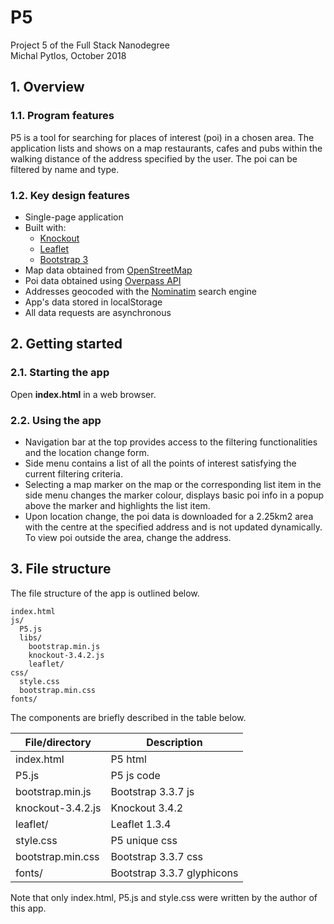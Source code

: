 # P5
Project 5 of the Full Stack Nanodegree <br>
Michal Pytlos, October 2018

## 1. Overview
### 1.1. Program features
P5 is a tool for searching for places of interest (poi) in a chosen area. The application lists and shows on a map restaurants, cafes and pubs within the walking distance of the address specified by the user. The poi can be filtered by name and type.

### 1.2. Key design features
* Single-page application
* Built with:
  * [Knockout](https://knockoutjs.com/)
  * [Leaflet](https://leafletjs.com/reference-1.3.4.html)
  * [Bootstrap 3](https://getbootstrap.com/docs/3.3/)
* Map data obtained from [OpenStreetMap](https://www.openstreetmap.org)
* Poi data obtained using [Overpass API](https://wiki.openstreetmap.org/wiki/Overpass_API)
* Addresses geocoded with the [Nominatim](https://nominatim.openstreetmap.org/) search engine
* App's data stored in localStorage
* All data requests are asynchronous

## 2. Getting started
### 2.1. Starting the app
Open **index.html** in a web browser.

### 2.2. Using the app
* Navigation bar at the top provides access to the filtering functionalities and the location change form.
* Side menu contains a list of all the points of interest satisfying the current filtering criteria.
* Selecting a map marker on the map or the corresponding list item in the side menu changes the marker colour, displays basic poi info in a popup above the marker and highlights the list item.
* Upon location change, the poi data is downloaded for a 2.25km2 area with the centre at the specified address and is not updated dynamically. To view poi outside the area, change the address.

## 3. File structure
The file structure of the app is outlined below.
```
index.html
js/
  P5.js
  libs/
    bootstrap.min.js
    knockout-3.4.2.js
    leaflet/
css/
  style.css
  bootstrap.min.css  
fonts/
```
The components are briefly described in the table below.

| File/directory   | Description                  |
| -----------------| -----------------------------|
| index.html       | P5 html                      |
| P5.js            | P5 js code                   |
| bootstrap.min.js | Bootstrap 3.3.7 js           |
| knockout-3.4.2.js| Knockout 3.4.2               |
| leaflet/         | Leaflet 1.3.4                |
| style.css        | P5 unique css                |
| bootstrap.min.css| Bootstrap 3.3.7 css          |
| fonts/           | Bootstrap 3.3.7 glyphicons   |

Note that only index.html, P5.js and style.css were written by the author of this app.

